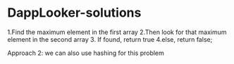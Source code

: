 # DappLooker-solutions
1.Find the maximum element in the first array
2.Then look for that maximum element in the second array
3. If found, return true
4.else, return false;

Approach 2: we can also use hashing for this problem

